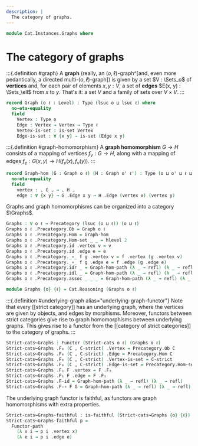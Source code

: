 ```yaml
---
description: |
  The category of graphs.
---
```


<!--
```agda
open import 1Lab.Path.Cartesian
open import 1Lab.Reflection

open import Cat.Instances.StrictCat
open import Cat.Functor.Properties
open import Cat.Functor.Base
open import Cat.Prelude
open import Cat.Strict

import Cat.Reasoning
```
-->

```agda
module Cat.Instances.Graphs where
```

<!--
```agda
private variable
  o o' ℓ ℓ' : Level
```
-->

# The category of graphs

:::{.definition #graph}
A **graph** (really, an $(o, \ell)$-graph^[and, even more pedantically,
a directed multi-$(o, ℓ)$-graph]) is given by a set $V : \Sets_o$ of
**vertices** and, for each pair of elements $x, y : V$, a set of
**edges** $E(x, y) : \Sets_\ell$ from $x$ to $y$. That's it: a set $V$
and a family of sets over $V \times V$.
:::

```agda
record Graph (o ℓ : Level) : Type (lsuc o ⊔ lsuc ℓ) where
  no-eta-equality
  field
    Vertex : Type o
    Edge : Vertex → Vertex → Type ℓ
    Vertex-is-set : is-set Vertex
    Edge-is-set : ∀ {x y} → is-set (Edge x y)
```

<!--
```agda
open Graph
open hlevel-projection

instance
  Underlying-Graph : Underlying (Graph o ℓ)
  Underlying-Graph = record { ⌞_⌟ = Graph.Vertex }

  hlevel-proj-vertex : hlevel-projection (quote Graph.Vertex)
  hlevel-proj-vertex .has-level = quote Graph.Vertex-is-set
  hlevel-proj-vertex .get-level _ = pure (quoteTerm (suc (suc zero)))
  hlevel-proj-vertex .get-argument (_ ∷ _ ∷ c v∷ _) = pure c
  {-# CATCHALL #-}
  hlevel-proj-vertex .get-argument _ = typeError []

  hlevel-proj-edge : hlevel-projection (quote Graph.Edge)
  hlevel-proj-edge .has-level = quote Graph.Edge-is-set
  hlevel-proj-edge .get-level _ = pure (quoteTerm (suc (suc zero)))
  hlevel-proj-edge .get-argument (_ ∷ _ ∷ c v∷ _) = pure c
  {-# CATCHALL #-}
  hlevel-proj-edge .get-argument _ = typeError []
```
-->

:::{.definition #graph-homomorphism}
A **graph homomorphism** $G \to H$ consists of a mapping of vertices
$f_v : G \to H$, along with a mapping of edges $f_e : G(x, y) \to H(f_v(x), f_v(y))$.
:::

```agda
record Graph-hom (G : Graph o ℓ) (H : Graph o' ℓ') : Type (o ⊔ o' ⊔ ℓ ⊔ ℓ') where
  no-eta-equality
  field
    vertex : ⌞ G ⌟ → ⌞ H ⌟
    edge : ∀ {x y} → G .Edge x y → H .Edge (vertex x) (vertex y)
```

<!--
```agda
private variable
  G H K : Graph o ℓ

open Graph-hom

unquoteDecl H-Level-Graph-hom = declare-record-hlevel 2 H-Level-Graph-hom (quote Graph-hom)

Graph-hom-pathp
  : {G : I → Graph o ℓ} {H : I → Graph o' ℓ'}
  → {f : Graph-hom (G i0) (H i0)} {g : Graph-hom (G i1) (H i1)}
  → (p0 : ∀ (x : ∀ i → G i .Vertex)
          → PathP (λ i → H i .Vertex)
              (f .vertex (x i0)) (g .vertex (x i1)))
  → (p1 : ∀ {x y : ∀ i → G i .Vertex}
          → (e : ∀ i → G i .Edge (x i) (y i))
          → PathP (λ i → H i .Edge (p0 x i) (p0 y i))
              (f .edge (e i0)) (g .edge (e i1)))
  → PathP (λ i → Graph-hom (G i) (H i)) f g
Graph-hom-pathp {G = G} {H = H} {f = f} {g = g} p0 p1 = pathp where
  vertex* : I → Type _
  vertex* i = (G i) .Vertex

  edge* : (i : I) → vertex* i → vertex* i → Type _
  edge* i x y = (G i) .Edge x y

  pathp : PathP (λ i → Graph-hom (G i) (H i)) f g
  pathp i .vertex x = p0 (λ j → coe vertex* i j x) i
  pathp i .edge {x} {y} e =
    p1 {x = λ j → coe vertex* i j x} {y = λ j → coe vertex* i j y}
      (λ j → coe (λ j → edge* j (coe vertex* i j x) (coe vertex* i j y)) i j (e* j)) i
    where

      x* y* : (j : I) → vertex* i
      x* j = coei→i vertex* i x (~ j ∨ i)
      y* j = coei→i vertex* i y (~ j ∨ i)

      e* : (j : I) → edge* i (coe vertex* i i x) (coe vertex* i i y)
      e* j =
        comp (λ j → edge* i (x* j) (y* j)) ((~ i ∧ ~ j) ∨ (i ∧ j)) λ where
          k (k = i0) → e
          k (i = i0) (j = i0) → e
          k (i = i1) (j = i1) → e

Graph-hom-path
  : {f g : Graph-hom G H}
  → (p0 : ∀ x → f .vertex x ≡ g .vertex x)
  → (p1 : ∀ {x y} → (e : Graph.Edge G x y) → PathP (λ i → Graph.Edge H (p0 x i) (p0 y i)) (f .edge e) (g .edge e))
  → f ≡ g
Graph-hom-path {G = G} {H = H} p0 p1 =
  Graph-hom-pathp {G = λ _ → G} {H = λ _ → H}
    (λ x i → p0 (x i) i)
    (λ e i → p1 (e i) i)

instance
  Funlike-Graph-hom : Funlike (Graph-hom G H) ⌞ G ⌟ λ _ → ⌞ H ⌟
  Funlike-Graph-hom .Funlike._#_ = vertex
```
-->

Graphs and graph homomorphisms can be organized into a category $\Graphs$.

```agda
Graphs : ∀ o ℓ → Precategory (lsuc (o ⊔ ℓ)) (o ⊔ ℓ)
Graphs o ℓ .Precategory.Ob = Graph o ℓ
Graphs o ℓ .Precategory.Hom = Graph-hom
Graphs o ℓ .Precategory.Hom-set _ _ = hlevel 2
Graphs o ℓ .Precategory.id .vertex v = v
Graphs o ℓ .Precategory.id .edge e = e
Graphs o ℓ .Precategory._∘_ f g .vertex v = f .vertex (g .vertex v)
Graphs o ℓ .Precategory._∘_ f g .edge e = f .edge (g .edge e)
Graphs o ℓ .Precategory.idr _ = Graph-hom-path (λ _ → refl) (λ _ → refl)
Graphs o ℓ .Precategory.idl _ = Graph-hom-path (λ _ → refl) (λ _ → refl)
Graphs o ℓ .Precategory.assoc _ _ _ = Graph-hom-path (λ _ → refl) (λ _ → refl)

module Graphs {o} {ℓ} = Cat.Reasoning (Graphs o ℓ)
```

<!--
```agda
open Functor
```
-->

:::{.definition #underlying-graph alias="underlying-graph-functor"}
Note that every [[strict category]] has an underlying graph, where
the vertices are given by objects, and edges by morphisms. Moreover,
functors between strict categories give rise to graph homomorphisms
between underlying graphs. This gives rise to a functor from the
[[category of strict categories]] to the category of graphs.
:::

```agda
Strict-cats↪Graphs : Functor (Strict-cats o ℓ) (Graphs o ℓ)
Strict-cats↪Graphs .F₀ (C , C-strict) .Vertex = Precategory.Ob C
Strict-cats↪Graphs .F₀ (C , C-strict) .Edge = Precategory.Hom C
Strict-cats↪Graphs .F₀ (C , C-strict) .Vertex-is-set = C-strict
Strict-cats↪Graphs .F₀ (C , C-strict) .Edge-is-set = Precategory.Hom-set C _ _
Strict-cats↪Graphs .F₁ F .vertex = F .F₀
Strict-cats↪Graphs .F₁ F .edge = F .F₁
Strict-cats↪Graphs .F-id = Graph-hom-path (λ _ → refl) (λ _ → refl)
Strict-cats↪Graphs .F-∘ F G = Graph-hom-path (λ _ → refl) (λ _ → refl)
```

The underlying graph functor is faithful, as functors are graph homomorphisms
with extra properties.

```agda
Strict-cats↪Graphs-faithful : is-faithful (Strict-cats↪Graphs {o} {ℓ})
Strict-cats↪Graphs-faithful p =
  Functor-path
    (λ x i → p i .vertex x)
    (λ e i → p i .edge e)
```

